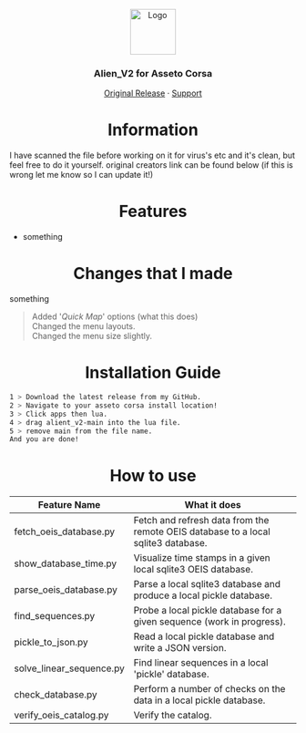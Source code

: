 <br />
<div align="center">
  <a href="https://github.com/othneildrew/Best-README-Template">
    <img src="https://github.com/othneildrew/Best-README-Template/blob/master/images/logo.png?raw=true" alt="Logo" width="80" height="80">
  </a>

  <h3 align="center">Alien_V2 for Asseto Corsa</h3>

  <p align="center">
    <a href="https://www.unknowncheats.me/forum/other-games/511184-assetto-corsa-alien-torque-grip-downforce.html">Original Release</a>
    ·
    <a href="https://discord.gg/WHHsDjm73Y">Support</a>
  </p>
</div>

<h1 align="center">Information</a></h1>

I have scanned the file before working on it for virus's etc and it's clean, but feel free to do it yourself. original creators link can be found below (if this is wrong let me know so I can update it!)

<h1 align="center">Features </a></h1>  

+ something

<h1 align="center">Changes that I made</a></h1>

something

>Added '*Quick Map*' options (what this does)  
>Changed the menu layouts.  
>Changed the menu size slightly.  

<h1 align="center">Installation Guide</a></h1> 

   ```sh
   1 > Download the latest release from my GitHub.
   2 > Navigate to your asseto corsa install location!
   3 > Click apps then lua.
   4 > drag alient_v2-main into the lua file.
   5 > remove main from the file name.
   And you are done!
   ``` 

<h1 align="center">How to use</a></h1>    

Feature Name                          |  What it does
----------------------------------|------------------------------------------------------------------------------------
fetch_oeis_database.py            |  Fetch and refresh data from the remote OEIS database to a local sqlite3 database.
show_database_time.py             |  Visualize time stamps in a given local sqlite3 OEIS database.
parse_oeis_database.py            |  Parse a local sqlite3 database and produce a local pickle database.
find_sequences.py                 |  Probe a local pickle database for a given sequence (work in progress).
pickle_to_json.py                 |  Read a local pickle database and write a JSON version.
solve_linear_sequence.py          |  Find linear sequences in a local 'pickle' database.
check_database.py                 |  Perform a number of checks on the data in a local pickle database.
verify_oeis_catalog.py            |  Verify the catalog.
